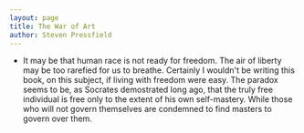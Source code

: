 ```yaml
---
layout: page
title: The War of Art
author: Steven Pressfield
--- 
```



- It may be that human race is not ready for freedom. The air of liberty may be too rarefied for us to breathe. Certainly I wouldn't be writing this book, on this subject, if living with freedom were easy. The paradox seems to be, as Socrates demostrated long ago, that the truly free individual is free only to the extent of his own self-mastery. While those who will not govern themselves are condemned to find masters to govern over them.